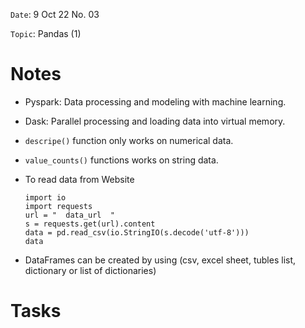 `Date`: 9 Oct 22 No. 03

`Topic`: Pandas (1)

# Notes

- Pyspark: Data processing and modeling with machine learning.
- Dask: Parallel processing and loading data into virtual memory.
- `descripe()` function only works on numerical data.
- `value_counts()` functions works on string data.
- To read data from Website 
  ```
  import io
  import requests
  url = "  data_url  "
  s = requests.get(url).content
  data = pd.read_csv(io.StringIO(s.decode('utf-8')))
  data
  ```
  
- DataFrames can be created by using (csv, excel sheet, tubles list, dictionary or list of dictionaries)

# Tasks
